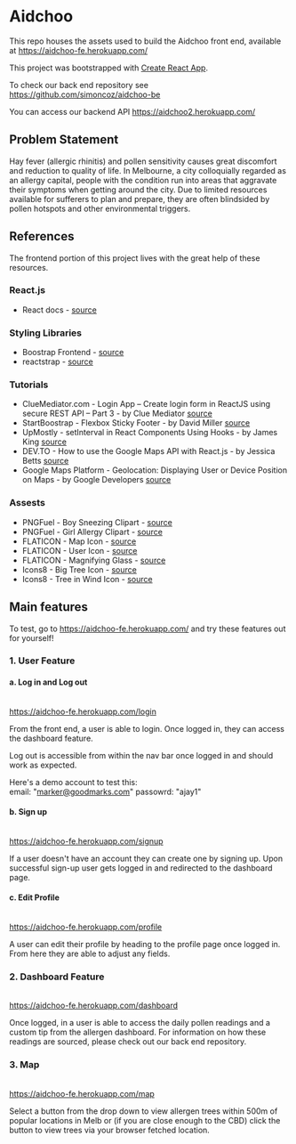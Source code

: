 # Aidchoo

This repo houses the assets used to build the Aidchoo front end, available at https://aidchoo-fe.herokuapp.com/

This project was bootstrapped with [Create React App](https://github.com/facebook/create-react-app).

To check our back end repository see https://github.com/simoncoz/aidchoo-be

You can access our backend API https://aidchoo2.herokuapp.com/

## Problem Statement

Hay fever (allergic rhinitis) and pollen sensitivity causes great discomfort and reduction to quality of life. In Melbourne, a city colloquially regarded as an allergy capital, people with the condition run into areas that aggravate their symptoms when getting around the city. Due to limited resources available for sufferers to plan and prepare, they are often blindsided by pollen hotspots and other environmental triggers.

## References

The frontend portion of this project lives with the great help of these resources.

### React.js

- React docs - [source](https://reactjs.org/docs/getting-started.html)

### Styling Libraries

- Boostrap Frontend - [source](https://getbootstrap.com/)
- reactstrap - [source](https://reactstrap.github.io/)

### Tutorials

- ClueMediator.com - Login App – Create login form in ReactJS using secure REST API – Part 3 - by Clue Mediator [source](https://www.cluemediator.com/)
- StartBoostrap - Flexbox Sticky Footer - by David Miller [source](https://startbootstrap.com/snippets/sticky-footer-flexbox/)
- UpMostly - setInterval in React Components Using Hooks - by James King [source](https://upmostly.com/tutorials/setinterval-in-react-components-using-hooks)
- DEV.TO - How to use the Google Maps API with React.js - by Jessica Betts [source](https://dev.to/jessicabetts/how-to-use-google-maps-api-and-react-js-26c2)
- Google Maps Platform - Geolocation: Displaying User or Device Position on Maps - by Google Developers [source](https://developers.google.com/maps/documentation/javascript/geolocation)

### Assests

- PNGFuel - Boy Sneezing Clipart - [source](https://www.pngfuel.com/free-png/rjdmi)
- PNGFuel - Girl Allergy Clipart - [source](https://www.pngfuel.com/free-png/rjdat)
- FLATICON - Map Icon - [source](https://www.flaticon.com/free-icon/location_2928892?term=location&page=1&position=2)
- FLATICON - User Icon - [source](https://www.flaticon.com/free-icon/man_2922510?term=profile&page=2&position=12)
- FLATICON - Magnifying Glass - [source](https://www.flaticon.com/free-icon/statistics_2920349?term=data%20graph&page=1&position=2)
- Icons8 - Big Tree Icon - [source](https://icons8.com/icon/pack/plants/doodle)
- Icons8 - Tree in Wind Icon - [source](https://icons8.com/icon/pack/plants/doodle)

## Main features

To test, go to https://aidchoo-fe.herokuapp.com/ and try these features out for yourself!

### 1. User Feature

#### a. Log in and Log out

<br>https://aidchoo-fe.herokuapp.com/login

From the front end, a user is able to login.
Once logged in, they can access the dashboard feature.

Log out is accessible from within the nav bar once logged in and should work as expected.

Here's a demo account to test this:
<br>email: "marker@goodmarks.com" passowrd: "ajay1"

#### b. Sign up

<br>https://aidchoo-fe.herokuapp.com/signup

If a user doesn't have an account they can create one by signing up.
Upon successful sign-up user gets logged in and redirected to the dashboard page.

#### c. Edit Profile

<br>https://aidchoo-fe.herokuapp.com/profile

A user can edit their profile by heading to the profile page once logged in.
From here they are able to adjust any fields.

### 2. Dashboard Feature

<br>https://aidchoo-fe.herokuapp.com/dashboard

Once logged, in a user is able to access the daily pollen readings and a custom tip from the allergen dashboard.
For information on how these readings are sourced, please check out our back end repository.

### 3. Map

<br>https://aidchoo-fe.herokuapp.com/map

Select a button from the drop down to view allergen trees within 500m of popular locations in Melb or
(if you are close enough to the CBD) click the button to view trees via your browser fetched
location.
